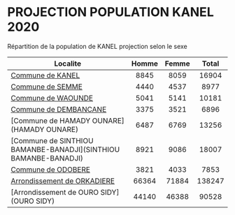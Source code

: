 # PROJECTION POPULATION KANEL 2020
	
Répartition de la population de KANEL projection selon le sexe
	
| Localite  | Homme | Femme | Total |
| --------- |:-----:|:-----:|:-----:|
| [Commune de KANEL](KANEL) | 8845 | 8059 | 16904 |
| [Commune de SEMME](SEMME) | 4440 | 4537 | 8977 |
| [Commune de WAOUNDE](WAOUNDE) | 5041 | 5141 | 10181 |
| [Commune de DEMBANCANE](DEMBANCANE) | 3375 | 3521 | 6896 |
| [Commune de HAMADY OUNARE](HAMADY OUNARE) | 6487 | 6769 | 13256 |
| [Commune de SINTHIOU BAMANBE-BANADJI](SINTHIOU BAMANBE-BANADJI) | 8921 | 9086 | 18007 |
| [Commune de ODOBERE](ODOBERE) | 3821 | 4033 | 7853 |
| [Arrondissement de ORKADIERE](ORKADIERE) | 66364 | 71884 | 138247 |
| [Arrondissement de OURO SIDY](OURO SIDY) | 44140 | 46388 | 90528 |
